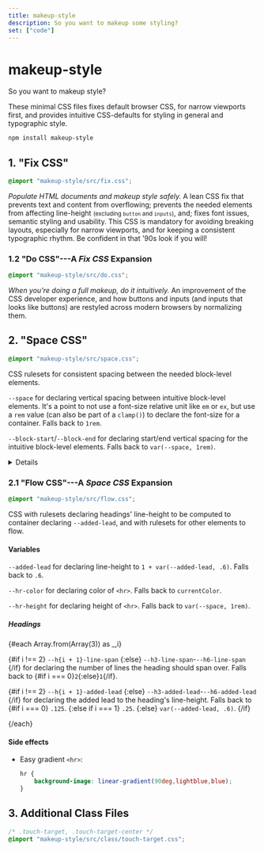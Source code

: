 ```yaml
---
title: makeup-style
description: So you want to makeup some styling?
set: ["code"]
---
```


# makeup-style

So you want to makeup style?

These minimal CSS files fixes default browser CSS, for narrow viewports first, and provides intuitive CSS-defaults for styling in general and typographic style.

```sh
npm install makeup-style
```

## 1. "Fix CSS"

```css
@import "makeup-style/src/fix.css";
```

*Populate HTML documents and makeup style safely.* A lean CSS fix that prevents text and content from overflowing; prevents the needed elements from affecting line-height <small>(excluding `button` and `inputs`)</small>, and; fixes font issues, semantic styling and usability. This CSS is mandatory for avoiding breaking layouts, especially for narrow viewports, and for keeping a consistent typographic rhythm. Be confident in that '90s look if you will!

### 1.2 "Do CSS"---A <cite>Fix CSS</cite> Expansion

```css
@import "makeup-style/src/do.css";
```

*When you're doing a full makeup, do it intuitively.* An improvement of the CSS developer experience, and how buttons and inputs (and inputs that looks like buttons) are restyled across modern browsers by normalizing them.

## 2. "Space CSS"

```css
@import "makeup-style/src/space.css";
```

CSS rulesets for consistent spacing between the needed block-level elements.

`--space` for declaring vertical spacing between intuitive block-level elements. It's a point to not use a font-size relative unit like `em` or `ex`, but use a `rem` value (can also be part of a `clamp()`) to declare the font-size for a container. Falls back to `1rem`.

`--block-start`/`--block-end` for declaring start/end vertical spacing for the intuitive block-level elements. Falls back to `var(--space, 1rem)`.

<Details>
<span slot="summary">Example</span>


```css
:root {
	--font-size: clamp(
		1rem, 4.8vw, 1.3rem
	);
}

.content {
	--space: var(--font-size);
	font-size: var(--font-size);
}

@media (min-width: 900px) {
	:root {
		--font-size: 1.1rem;
	}
}
```

</Details>

### 2.1 "Flow CSS"---A <cite>Space CSS</cite> Expansion

```css
@import "makeup-style/src/flow.css";
```

CSS with rulesets declaring headings' line-height to be computed to container declaring `--added-lead`, and with rulesets for other elements to flow.

#### Variables

`--added-lead` for declaring line-height to `1 + var(--added-lead, .6)`. Falls back to `.6`.

`--hr-color` for declaring color of `<hr>`. Falls back to `currentColor`.

`--hr-height` for declaring height of `<hr>`. Falls back to `var(--space, 1rem)`.

##### Headings

{#each Array.from(Array(3)) as _,i}

<p>
	{#if i !== 2}
		<code>--h{i + 1}-line-span</code>
	{:else}
		<code>--h3-line-span</code>-<code>--h6-line-span</code>
	{/if}
	for declaring the number of lines the heading should span over. Falls back to 
	{#if i === 0}<code>2</code>{:else}<code>1</code>{/if}.
</p>

<p>
	{#if i !== 2}
		<code>--h{i + 1}-added-lead</code>
	{:else}
		<code>--h3-added-lead</code>-<code>--h6-added-lead</code>
	{/if}
	for declaring the added lead to the heading's line-height. Falls back to
	{#if i === 0}
		<code>.125</code>.
	{:else if i === 1}
		<code>.25</code>.
	{:else}
		<code>var(--added-lead, .6)</code>.
	{/if}
</p>

{/each}

#### Side effects

- Easy gradient `<hr>`:

	```css
	hr {
		background-image: linear-gradient(90deg,lightblue,blue);
	}
	```

## 3. Additional Class Files

```css
/* .touch-target, .touch-target-center */
@import "makeup-style/src/class/touch-target.css";
```

<script>
 	import Details from "/src/libs/Details.svelte";
</script>
